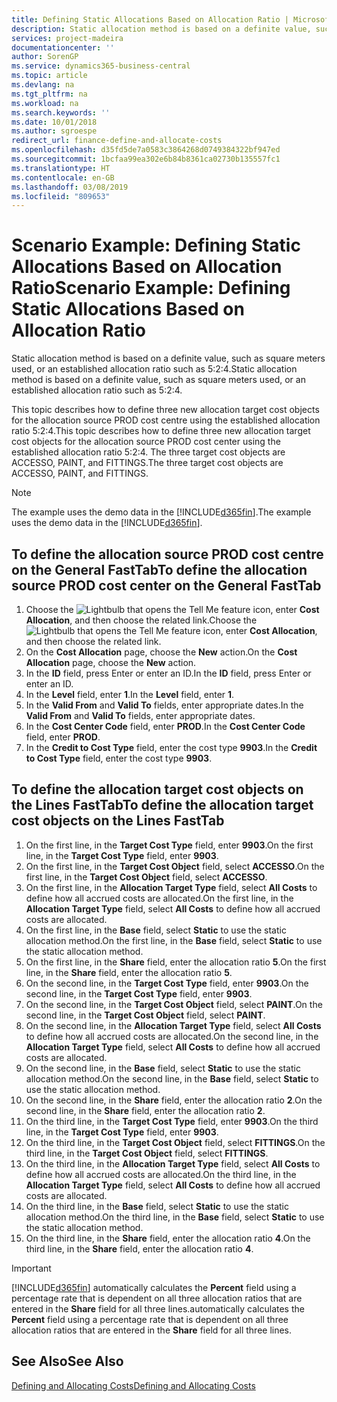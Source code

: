 ```yaml
---
title: Defining Static Allocations Based on Allocation Ratio | Microsoft Docs
description: Static allocation method is based on a definite value, such as square meters used, or an established allocation ratio such as 5:2:4.
services: project-madeira
documentationcenter: ''
author: SorenGP
ms.service: dynamics365-business-central
ms.topic: article
ms.devlang: na
ms.tgt_pltfrm: na
ms.workload: na
ms.search.keywords: ''
ms.date: 10/01/2018
ms.author: sgroespe
redirect_url: finance-define-and-allocate-costs
ms.openlocfilehash: d35fd5de7a0583c3864268d0749384322bf947ed
ms.sourcegitcommit: 1bcfaa99ea302e6b84b8361ca02730b135557fc1
ms.translationtype: HT
ms.contentlocale: en-GB
ms.lasthandoff: 03/08/2019
ms.locfileid: "809653"
---
```

# <a name="scenario-example-defining-static-allocations-based-on-allocation-ratio"></a><span data-ttu-id="3f4f5-103">Scenario Example: Defining Static Allocations Based on Allocation Ratio</span><span class="sxs-lookup"><span data-stu-id="3f4f5-103">Scenario Example: Defining Static Allocations Based on Allocation Ratio</span></span>
<span data-ttu-id="3f4f5-104">Static allocation method is based on a definite value, such as square meters used, or an established allocation ratio such as 5:2:4.</span><span class="sxs-lookup"><span data-stu-id="3f4f5-104">Static allocation method is based on a definite value, such as square meters used, or an established allocation ratio such as 5:2:4.</span></span>  

<span data-ttu-id="3f4f5-105">This topic describes how to define three new allocation target cost objects for the allocation source PROD cost centre using the established allocation ratio 5:2:4.</span><span class="sxs-lookup"><span data-stu-id="3f4f5-105">This topic describes how to define three new allocation target cost objects for the allocation source PROD cost center using the established allocation ratio 5:2:4.</span></span> <span data-ttu-id="3f4f5-106">The three target cost objects are ACCESSO, PAINT, and FITTINGS.</span><span class="sxs-lookup"><span data-stu-id="3f4f5-106">The three target cost objects are ACCESSO, PAINT, and FITTINGS.</span></span>  

> [!NOTE]  
>  <span data-ttu-id="3f4f5-107">The example uses the demo data in the [!INCLUDE[d365fin](includes/d365fin_md.md)].</span><span class="sxs-lookup"><span data-stu-id="3f4f5-107">The example uses the demo data in the [!INCLUDE[d365fin](includes/d365fin_md.md)].</span></span>  

## <a name="to-define-the-allocation-source-prod-cost-center-on-the-general-fasttab"></a><span data-ttu-id="3f4f5-108">To define the allocation source PROD cost centre on the General FastTab</span><span class="sxs-lookup"><span data-stu-id="3f4f5-108">To define the allocation source PROD cost center on the General FastTab</span></span>  

1.  <span data-ttu-id="3f4f5-109">Choose the ![Lightbulb that opens the Tell Me feature](media/ui-search/search_small.png "Tell me what you want to do") icon, enter **Cost Allocation**, and then choose the related link.</span><span class="sxs-lookup"><span data-stu-id="3f4f5-109">Choose the ![Lightbulb that opens the Tell Me feature](media/ui-search/search_small.png "Tell me what you want to do") icon, enter **Cost Allocation**, and then choose the related link.</span></span>  
2.  <span data-ttu-id="3f4f5-110">On the **Cost Allocation** page, choose the **New** action.</span><span class="sxs-lookup"><span data-stu-id="3f4f5-110">On the **Cost Allocation** page, choose the **New** action.</span></span>  
3.  <span data-ttu-id="3f4f5-111">In the **ID** field, press Enter or enter an ID.</span><span class="sxs-lookup"><span data-stu-id="3f4f5-111">In the **ID** field, press Enter or enter an ID.</span></span>  
4.  <span data-ttu-id="3f4f5-112">In the **Level** field, enter **1**.</span><span class="sxs-lookup"><span data-stu-id="3f4f5-112">In the **Level** field, enter **1**.</span></span>  
5.  <span data-ttu-id="3f4f5-113">In the **Valid From** and **Valid To** fields, enter appropriate dates.</span><span class="sxs-lookup"><span data-stu-id="3f4f5-113">In the **Valid From** and **Valid To** fields, enter appropriate dates.</span></span>  
6.  <span data-ttu-id="3f4f5-114">In the **Cost Center Code** field, enter **PROD**.</span><span class="sxs-lookup"><span data-stu-id="3f4f5-114">In the **Cost Center Code** field, enter **PROD**.</span></span>  
7.  <span data-ttu-id="3f4f5-115">In the **Credit to Cost Type** field, enter the cost type **9903**.</span><span class="sxs-lookup"><span data-stu-id="3f4f5-115">In the **Credit to Cost Type** field, enter the cost type **9903**.</span></span>  

## <a name="to-define-the-allocation-target-cost-objects-on-the-lines-fasttab"></a><span data-ttu-id="3f4f5-116">To define the allocation target cost objects on the Lines FastTab</span><span class="sxs-lookup"><span data-stu-id="3f4f5-116">To define the allocation target cost objects on the Lines FastTab</span></span>  

1.  <span data-ttu-id="3f4f5-117">On the first line, in the **Target Cost Type** field, enter **9903**.</span><span class="sxs-lookup"><span data-stu-id="3f4f5-117">On the first line, in the **Target Cost Type** field, enter **9903**.</span></span>  
2.  <span data-ttu-id="3f4f5-118">On the first line, in the **Target Cost Object** field, select **ACCESSO**.</span><span class="sxs-lookup"><span data-stu-id="3f4f5-118">On the first line, in the **Target Cost Object** field, select **ACCESSO**.</span></span>  
3.  <span data-ttu-id="3f4f5-119">On the first line, in the **Allocation Target Type** field, select **All Costs** to define how all accrued costs are allocated.</span><span class="sxs-lookup"><span data-stu-id="3f4f5-119">On the first line, in the **Allocation Target Type** field, select **All Costs** to define how all accrued costs are allocated.</span></span>  
4.  <span data-ttu-id="3f4f5-120">On the first line, in the **Base** field, select **Static** to use the static allocation method.</span><span class="sxs-lookup"><span data-stu-id="3f4f5-120">On the first line, in the **Base** field, select **Static** to use the static allocation method.</span></span>  
5.  <span data-ttu-id="3f4f5-121">On the first line, in the **Share** field, enter the allocation ratio **5**.</span><span class="sxs-lookup"><span data-stu-id="3f4f5-121">On the first line, in the **Share** field, enter the allocation ratio **5**.</span></span>  
6.  <span data-ttu-id="3f4f5-122">On the second line, in the **Target Cost Type** field, enter **9903**.</span><span class="sxs-lookup"><span data-stu-id="3f4f5-122">On the second line, in the **Target Cost Type** field, enter **9903**.</span></span>  
7.  <span data-ttu-id="3f4f5-123">On the second line, in the **Target Cost Object** field, select **PAINT**.</span><span class="sxs-lookup"><span data-stu-id="3f4f5-123">On the second line, in the **Target Cost Object** field, select **PAINT**.</span></span>  
8.  <span data-ttu-id="3f4f5-124">On the second line, in the **Allocation Target Type** field, select **All Costs** to define how all accrued costs are allocated.</span><span class="sxs-lookup"><span data-stu-id="3f4f5-124">On the second line, in the **Allocation Target Type** field, select **All Costs** to define how all accrued costs are allocated.</span></span>  
9. <span data-ttu-id="3f4f5-125">On the second line, in the **Base** field, select **Static** to use the static allocation method.</span><span class="sxs-lookup"><span data-stu-id="3f4f5-125">On the second line, in the **Base** field, select **Static** to use the static allocation method.</span></span>  
10. <span data-ttu-id="3f4f5-126">On the second line, in the **Share** field, enter the allocation ratio **2**.</span><span class="sxs-lookup"><span data-stu-id="3f4f5-126">On the second line, in the **Share** field, enter the allocation ratio **2**.</span></span>  
11. <span data-ttu-id="3f4f5-127">On the third line, in the **Target Cost Type** field, enter **9903**.</span><span class="sxs-lookup"><span data-stu-id="3f4f5-127">On the third line, in the **Target Cost Type** field, enter **9903**.</span></span>  
12. <span data-ttu-id="3f4f5-128">On the third line, in the **Target Cost Object** field, select **FITTINGS**.</span><span class="sxs-lookup"><span data-stu-id="3f4f5-128">On the third line, in the **Target Cost Object** field, select **FITTINGS**.</span></span>  
13. <span data-ttu-id="3f4f5-129">On the third line, in the **Allocation Target Type** field, select **All Costs** to define how all accrued costs are allocated.</span><span class="sxs-lookup"><span data-stu-id="3f4f5-129">On the third line, in the **Allocation Target Type** field, select **All Costs** to define how all accrued costs are allocated.</span></span>  
14. <span data-ttu-id="3f4f5-130">On the third line, in the **Base** field, select **Static** to use the static allocation method.</span><span class="sxs-lookup"><span data-stu-id="3f4f5-130">On the third line, in the **Base** field, select **Static** to use the static allocation method.</span></span>  
15. <span data-ttu-id="3f4f5-131">On the third line, in the **Share** field, enter the allocation ratio **4**.</span><span class="sxs-lookup"><span data-stu-id="3f4f5-131">On the third line, in the **Share** field, enter the allocation ratio **4**.</span></span>  

> [!IMPORTANT]  
>  [!INCLUDE[d365fin](includes/d365fin_md.md)] <span data-ttu-id="3f4f5-132">automatically calculates the **Percent** field using a percentage rate that is dependent on all three allocation ratios that are entered in the **Share** field for all three lines.</span><span class="sxs-lookup"><span data-stu-id="3f4f5-132">automatically calculates the **Percent** field using a percentage rate that is dependent on all three allocation ratios that are entered in the **Share** field for all three lines.</span></span>  

## <a name="see-also"></a><span data-ttu-id="3f4f5-133">See Also</span><span class="sxs-lookup"><span data-stu-id="3f4f5-133">See Also</span></span>  
[<span data-ttu-id="3f4f5-134">Defining and Allocating Costs</span><span class="sxs-lookup"><span data-stu-id="3f4f5-134">Defining and Allocating Costs</span></span>](finance-define-and-allocate-costs.md)   
